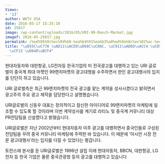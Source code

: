 ```yaml
---
Views:
- '13'
author: WKTV USA
date: 2016-05-17 15:25:10
id: 25017
image: /wp-content/uploads/2016/05/URI-99-Ranch-Market.jpg
imagef: 2016-05-25017.jpg
permalink: /%ed%95%9c%ec%9d%b8-%ea%b4%91%ea%b3%a0%ed%9a%8c%ec%82%ac-%ec%a4%91%ea%b5%ad%ea%b3%84-%ec%b5%9c%eb%8c%80-%eb%a7%88%ec%bc%93-%ed%99%8d%eb%b3%b4/
title: "\uD55C\uC778 \uAD11\uACE0\uD68C\uC0AC, \uC911\uAD6D\uACC4 \uCD5C\uB300 \uB9C8\
  \uCF13 \uD64D\uBCF4"
---
```


현대자동차와 대한항공, LG전자등 한국기업의 미 전국광고를 대행하고 있는 URI 글로벌이 중국계 최대 마켓인 99랜치마켓의 광고대행을 수주하면서 한인 광고대행사의 입지를 단단히 하고 있습니다.

URI 글로벌측은 최근 99랜치마켓의 전국 광고를 맡는 계약을 성사시켰다고 밝히면서 광고주의 주요 광고 제작을 담당한다고 설명했습니다.
  
URI글로벌의 신동우 대표는 창의적이고 참신한 아이디어로 99랜치마켓의 마케팅에 일조할 수 있도록 할 것이라며 이번 계약성사를 계기로 라티노 및 중국계 커뮤니티 대상 PR전담팀을 신설켔다고 밝혔습니다.
  
URI글로벌은 지난 2002년부터 현대자동차 미주 광고를 대행하면서 중국인들로 구성된 전담팀을 꾸려 중국 커뮤니티 마케팅에 주력한 바 있습니다. 이 때문에 &#8216;아시안 시장 전문 광고대행사&#8217;라는 입지를 다질 수 있었다는 평갑니다.

토런스에 본사를 둔 URI글로벌은 1996년 설립 이래 현대자동차, BBCN, 대한항공, LG전자 등 한국 기업은 물론 중국관광청 등의 광고를 대행하고 있습니다